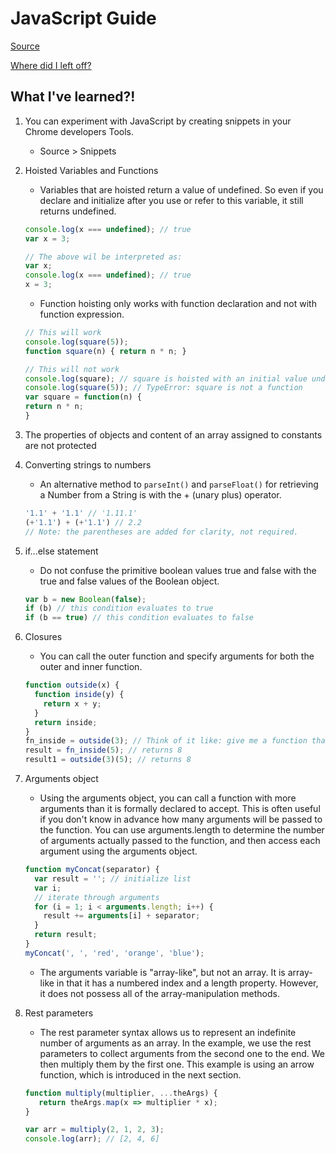 # JavaScript Guide

[Source](https://developer.mozilla.org/en-US/docs/Web/JavaScript/Guide/Introduction)

[Where did I left off?](https://developer.mozilla.org/en-US/docs/Web/JavaScript/Guide/Expressions_and_Operators)

## What I've learned?!

1. You can experiment with JavaScript by creating snippets in your Chrome developers Tools.

   * Source > Snippets

2. Hoisted Variables and Functions

   * Variables that are hoisted return a value of undefined. So even if you declare and initialize after you use or refer to this variable, it still returns undefined. 
   
   ```javascript
   console.log(x === undefined); // true
   var x = 3;
   
   // The above wil be interpreted as:
   var x;
   console.log(x === undefined); // true
   x = 3;
   ```
   *  Function hoisting only works with function declaration and not with function expression.
   ```javascript
   // This will work
   console.log(square(5));
   function square(n) { return n * n; }
   
   // This will not work
   console.log(square); // square is hoisted with an initial value undefined.
   console.log(square(5)); // TypeError: square is not a function
   var square = function(n) { 
   return n * n; 
   }
   ```

3. The properties of objects and content of an array assigned to constants are not protected

4. Converting strings to numbers

   * An alternative method to `parseInt()` and `parseFloat()` for retrieving a Number from a String is with the + (unary plus) operator.
   
   ```javascript
   '1.1' + '1.1' // '1.11.1'
   (+'1.1') + (+'1.1') // 2.2   
   // Note: the parentheses are added for clarity, not required.
   ```
5. if...else statement

   * Do not confuse the primitive boolean values true and false with the true and false values of the Boolean object.

   ```javascript
   var b = new Boolean(false);
   if (b) // this condition evaluates to true
   if (b == true) // this condition evaluates to false
   ```
6. Closures

   * You can call the outer function and specify arguments for both the outer and inner function.
  
   ```javascript
   function outside(x) {
     function inside(y) {
       return x + y;
     }
     return inside;
   }
   fn_inside = outside(3); // Think of it like: give me a function that adds 3 to whatever you give it
   result = fn_inside(5); // returns 8
   result1 = outside(3)(5); // returns 8
   ```
7. Arguments object

   * Using the arguments object, you can call a function with more arguments than it is formally declared to accept. This is often useful if you don't know in advance how many arguments will be passed to the function. You can use arguments.length to determine the number of arguments actually passed to the function, and then access each argument using the arguments object.
   
   ```javascript
   function myConcat(separator) {
     var result = ''; // initialize list
     var i;
     // iterate through arguments
     for (i = 1; i < arguments.length; i++) {
       result += arguments[i] + separator;
     }
     return result;
   }
   myConcat(', ', 'red', 'orange', 'blue');
   ```
   * The arguments variable is "array-like", but not an array. It is array-like in that it has a numbered index and a length property. However, it does not possess all of the array-manipulation methods.
   
8. Rest parameters
   * The rest parameter syntax allows us to represent an indefinite number of arguments as an array. In the example, we use the rest parameters to collect arguments from the second one to the end. We then multiply them by the first one. This example is using an arrow function, which is introduced in the next section.
   
   ```javascript
   function multiply(multiplier, ...theArgs) {
      return theArgs.map(x => multiplier * x);
   }

   var arr = multiply(2, 1, 2, 3);
   console.log(arr); // [2, 4, 6]
   ```
   
